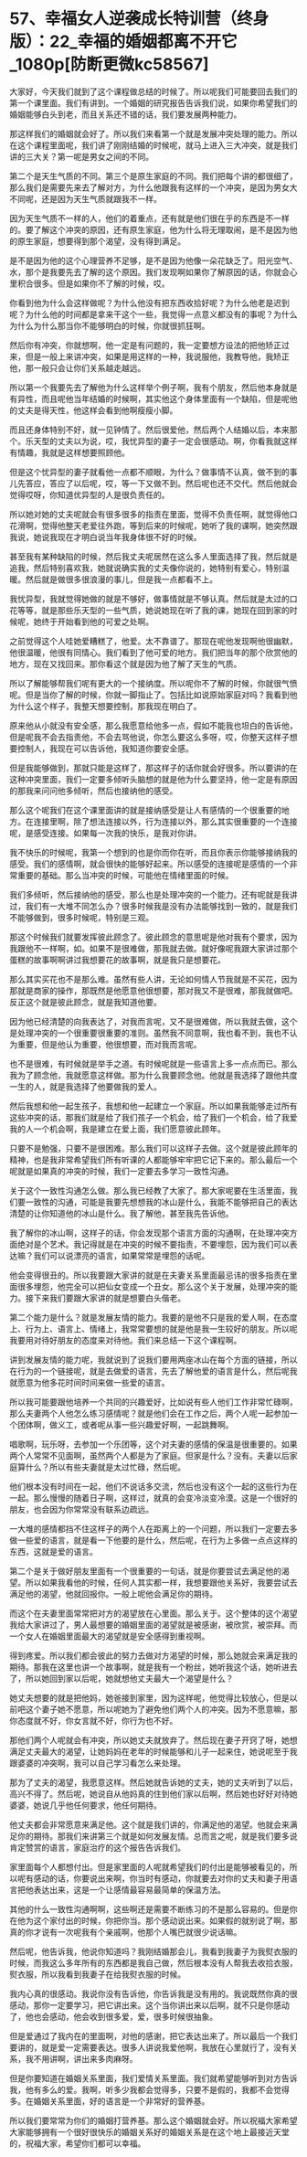 # 57、幸福女人逆袭成长特训营（终身版）：22_幸福的婚姻都离不开它_1080p[防断更微kc58567]

大家好，今天我们就到了这个课程做总结的时候了。所以呢我们可能要回去我们的第一个课里面。我们有讲到。一个婚姻的研究报告告诉我们说，如果你希望我们的婚姻能够白头到老，而且关系还不错的话，我们要发展两种能力。

那这样我们的婚姻就会好了。所以我们来看第一个就是发展冲突处理的能力。所以在这个课程里面呢，我们讲了刚刚结婚的时候呢，就马上进入三大冲突，就是我们讲的三大关？第一呢是男女之间的不同。

第二个是天生气质的不同。第三个是原生家庭的不同。我们把每个讲的都很细了，那么我们是需要先来去了解对方，为什么他跟我有这样的一个冲突，是因为男女大不同呢，还是因为天生气质就跟我不一样。

因为天生气质不一样的人，他们的着重点，还有就是他们很在乎的东西是不一样的。要了解这个冲突的原因，还有原生家庭，他为什么将无理取闹，是不是因为他的原生家庭，想要得到那个渴望，没有得到满足。

是不是因为他的这个心理营养不足够，是不是因为他像一朵花缺乏了。阳光空气、水，那个是我要先去了解的这个原因。我们发现啊如果你了解原因的话，你就会心里积合很多。但是如果你不了解的时候，哎。

你看到他为什么会这样做呢？为什么他没有把东西收拾好呢？为什么他老是迟到呢？为什么他的时间都是拿来干这个一些，我觉得一点意义都没有的事呢？为什么为什么为什么那当你不能够明白的时候，你就很抓狂啊。

然后你有冲突，你就想啊，他一定是有问题的，我一定要想方设法的把他矫正过来，但是一般上来讲冲突，如果是用这样的一种，我说服他，我教导他，我矫正他，那一般只会让你们关系越走越远。

所以第一个我要先去了解他为什么这样举个例子啊，我有个朋友，然后他本身就是有异性，而且呢他当年结婚的时候啊，其实他这个身体里面有一个缺陷，但是呢他的丈夫是得天性，他这样会看到他啊瘦瘦小脚。

而且还身体特别不好，就一见钟情了。然后很爱他，然后两个人结婚以后，本来那个。乐天型的丈夫以为说，哎，我忧异型的妻子一定会很感动。啊，你看我就这样有情趣，我就是这样想要照顾他。

但是这个忧异型的妻子就看他一点都不顺眼，为什么？做事情不认真，做不到的事儿先答应，答应了以后呢，哎，等一下又做不到。然后呢也还不交代。然后他就会觉得哎呀，你知道优异型的人是很负责任的。

所以她对她的丈夫呢就会有很多很多的指责在里面，觉得不负责任啊，就觉得他口花滑啊，觉得他整天老爱往外跑，等到后来的时候呢，她听了我的课啊，她突然跟我说，她说我现在才明白说当年我身体很不好的时候。

甚至我有某种缺陷的时候，然后我丈夫呢居然在这么多人里面选择了我，然后就是追我，然后特别喜欢我，她就说确实我的丈夫像你说的，她特别有爱心，特别温暖。然后就是做很多很浪漫的事儿，但是我一点都看不上。

我忧异型，我就觉得她做的就是不够好，做事情就是不够认真。然后就是太过的口花等等，就是那些乐天型的一些气质，她说她现在听了我的课，她现在回到家的时候呢，她终于开始看到他的可爱之处啊。

之前觉得这个人哇她爱糟糕了，他爱。太不靠谱了。那现在呢他发现啊他很幽默，他很温暖，他很有同情心。我们看到了他可爱的地方。我们把当年的那个欣赏他的地方，现在又找回来。那你看这个就是因为他了解了天生的气质。

所以了解能够帮我们呢有更大的一个接纳度。所以呢你不了解的时候，你就很气愤呢。但是当你了解的时候，你就一脚指止了。包括比如说原始家庭对吗？我看到他为什么这个样子，我整天想要控制，那我现在明白了。

原来他从小就没有安全感，那么我愿意给他多一点，假如不能我也坦白的告诉他，但是呢我不会去指责他，不会去骂他说，你怎么要这么多呀，哎，你整天这样子想要控制人，我现在可以告诉他，我知道你要安全感。

但是我能够做到，那就只能是这样了，那这样子的话你就会好很多。所以要讲的在这种冲突里面，我们一定要多倾听头脑想的就是他为什么要坚持，他一定是有原因的那我来问问他多倾听，然后也接纳他的感受。

那么这个呢我们在这个课里面讲的就是接纳感受是让人有感情的一个很重要的地方。在连接里啊，除了想法连接以外，行为连接以外，那么其实很重要的一个连接呢，是感受连接。如果每一次我的快乐，是我对你讲。

我不快乐的时候呢，我第一个想到的也是你而你在听，而且你表示你能够接纳我的感受。我们的感情啊，就会很快的能够好起来。所以感受的连接呢是感情的一个非常重要的基础。那么当冲突的时候，可能他在情绪里面的时候。

我们多倾听，然后接纳他的感受，那么也是处理冲突的一个能力。还有呢就是我讲过，我们有一大堆不同怎么办？很多时候我是没有办法能够找到一致的，就是我们不能够做到，很多时候呢，特别是三观。

那这个时候我们就要发挥彼此顾念了。彼此顾念的意思呢是他对我有个要求，因为我跟他不一样啊，如。如果不是很难做，那我就去做。就好像呢我跟大家讲过那个蛋糕的故事啊啊讲过我想要花的故事啊，就是我只是想要花。

那么其实买花也不是那么难。虽然有些人讲，无论如何情人节我就是不买花，因为那就是商家的操作，那既然是他愿意他很想要，那对我又不是很难，那我就做吧。反正这个就是彼此顾念，就是我知道他要。

因为他已经清楚的向我表达了，对我而言呢，又不是很难做，所以我就去做，这个是处理冲突的一个很重要很重要的准则。虽然我不同意啊，我也看不到，我也不认为重要，但是他认为重要，他很想要，而对我而言呢。

也不是很难，有时候就是举手之道。有时候呢就是一些语言上多一点点而已。那么我为了顾念他，我就愿意这样做。那为什么我要顾念他。他就是我选择了跟他共度一生的人，就是我选择了他要做我的爱人。

然后我想和他一起生孩子，我想和他一起建立一个家庭。所以如果我能够走过所有这些冲突的话，那我们就是给了我们孩子一个机会，给了我们一个机会，给了我爱我的人一个机会啊，我是建立在爱上面，我们愿意彼此顾年。

只要不是勉强，只要不是很困难。那么我们可以这样子去做。这个就是彼此顾年的精神，也是我非常希望我们所有听课的人都能够牢牢把它记下来的。那么最后一个呢就是如果真的冲突的时候，我们一定要去多学习一致性沟通。

关于这个一致性沟通怎么做。那么我已经教了大家了。那大家呢要在生活里面，我们要一致性的沟通，可能是我要先想想我的冰山是什么，我能不能够把自己的表达清楚的让你知道他的冰山是什么。我了解他，甚至我先告诉他。

我了解你的冰山啊，这样子的话，你会发现那个语言方面的沟通啊，在处理冲突方面绝对是个艺术。我记得就是在冲突的时候不要指责，不要埋怨，因为我们可以表达嘛？我们可以说漂亮的语言，如果常常是埋怨的话呢。

他会变得很丑的。所以我要跟大家讲的就是在夫妻关系里面最忌讳的很多指责在里面很多埋怨，他完全可以把仙女变成一个丑女。那么这个关于发展，处理冲突的能力。接下来我们要跟大家讲的就是想要白头偕老。

第二个能力是什么？就是发展友情的能力。我要的是他不只是我的爱人啊，在态度上、行为上、语言上、情绪上，我常常要想的就是他是我一生较好的朋友。所以呢我要用对待好朋友的态度来对待他。我们来总结一下这个课程啊。

讲到发展友情的能力呢，我就说到了说我们要用两座冰山在每个方面的链接，所以在行为的一个链接呢，就是去做爱的语言，先去了解他爱的语言是什么，然后呢我就愿意为他多花时间时间来做一些爱的语言。

所以我可能要跟他培养一个共同的兴趣爱好，比如说有些人他们工作非常忙碌啊，那么夫妻两个人他怎么练习感情呢？就是他们会在工作之后，两个人呢一起参加一个团体啊，做义工，或者呢从事一些兴趣爱好啊，一起跳舞啊。

唱歌啊，玩乐呀，去参加一个乐团等，这个对夫妻的感情的保温是很重要的。如果两个人常常不见面啊，虽然两个人都是为了家庭。但家是什么？没有。夫妻以后家庭算什么？所以有些夫妻就是太过忙碌，然后呢。

他们根本没有时间在一起，他们不说话多交流，然后也没有这个一起的这些行为在一起。那么慢慢的随着日子啊，这样过，就真的会变冷淡变冷漠。这是一个很好的朋友，也会因为你常常没有联系边疏远。

一大堆的感情都挡不住这样子的两个人在距离上的一个问题，所以我们一定要去多做一些爱的语言，就是看一下他要的是什么，然后呢，在行为上多做一点点这样的东西，这就是爱的语言。

第二个是关于做好朋友里面有一个很重要的一句话，就是你要尝试去满足他的渴望。所以如果我看他的时候，任何人其实都一样，我想要跟他关系好，我要尝试去满足他的渴望，他就回报你。一般上呢他会满足你的期待。

而这个在夫妻里面常常把对方的渴望放在心里面。那么关于。这个整体的这个渴望我给大家讲过了，男人最想要的婚姻里面的渴望就是被感谢，被欣赏，被崇拜。而一个女人在婚姻里面最大的渴望就是安全感得到重视啊。

得到疼爱。所以我们都会彼此的努力去做对方渴望的时候，那么她就会来满足我的期待。那我在这里也讲一个故事啊，就是我有一个粉丝，她听我这个话，她听进去了，所以她回到家以后呢，她就想他丈夫最大一个渴望是什么？

她丈夫想要的就是把他妈，她爸接到家里，因为这样呢，他觉得比较放心，但是以前吧这个妻子她不愿意，所以呢她为了避免他们两个人的冲突。因为不愿意嘛，那你态度就不好，你女言就不好，你行为也不好。

那他们两个人呢就会有冲突，所以她丈夫就放弃了。然后现在妻子开窍了呀，她想满足丈夫最大的渴望，让她妈妈在老年的时候能够和儿子一起来住，她说呢至于我跟婆婆的冲突啊，我可以自己学习看怎么来处理。

那为了丈夫的渴望，我愿意这样。然后她就告诉她的丈夫，她的丈夫听到了以后，高兴不得了。然后呢，她说自从他妈真的住到他们家以后啊，然后她也好好对待她婆婆，她说几乎他任何要求，他任何期待。

他丈夫都会非常愿意来满足他。这个就是我们讲的，你满足他的渴望。他就会来满足你的期待。那我们来讲第三个就是如何发展友情。总而言之呢，就是我们要多说肯定赞赏的语言，家庭治疗的这个报告告诉我们。

家里面每个人都想付出。但是家里面的人呢就希望我们的付出是能够被看见的，所以呢有感动的话，你要说出来啊，你当时有感动，你就要去对你的丈夫和妻子用语言把他表达出来，这是一个让感情最容易最简单的保温方法。

其他的什么一致性沟通啊啊，这些啊还是需要不断练习的不是那么容易的。但是你在他为这个家付出的时候，你把你当。那个感动说出来。如果假的就别说了啊，那真的你才说有一次呢我有个亲戚啊，他那个人嘴巴就很少说话嘛。

然后呢，他告诉我，他说你知道吗？我刚结婚那会儿，我看到我妻子为我熨衣服的时候，而我这么多年所有的东西都是我自己做，然后根本没有人帮我去收拾衣服，熨衣服，所以我看到我妻子在给我熨衣服的时候。

我内心真的很感动。我说你没有告诉他，你告诉我是没有用的。我说既然你真的很感动，那你一定要学习，把它讲出来。这个当你讲出来以后啊，就不只是你感动了，他也会感动，他会收到很多爱，爱，很多时候很抽象。

但是爱通过了我内在的里面啊，对他的感谢，把它表达出来了。所以最后一个我们要讲的，就是爱一定需要表达。很多人讲说我爱他啊，我放在心里就行了，没有关系，我不用讲啊，讲出来多肉麻呀。

但是你要知道在婚姻关系里面，我们爱情关系里面。我们就希望能够听到对方告诉我，他有多么的爱。我啊，听多少我都会觉得多，只要不是假的，我都不会觉得多。在婚姻关系里面，好的语言是一个非常好的营养基。

所以我们要常常为你们的婚姻打营养基。那么这个婚姻就会好。所以祝福大家希望大家能够拥有一个很好很快乐的婚姻关系好的婚姻关系是在这个地上最接近天堂的，祝福大家，希望你们都可以幸福。

